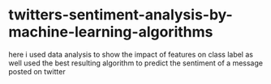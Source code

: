 # twitters-sentiment-analysis-by-machine-learning-algorithms
here i used data analysis to show the impact of features on class label as well used the best resulting algorithm to predict the sentiment of a message posted on twitter
